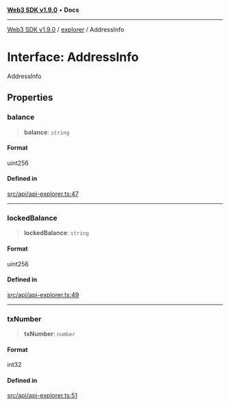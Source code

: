 [**Web3 SDK v1.9.0**](../../../README.md) • **Docs**

***

[Web3 SDK v1.9.0](../../../globals.md) / [explorer](../README.md) / AddressInfo

# Interface: AddressInfo

AddressInfo

## Properties

### balance

> **balance**: `string`

#### Format

uint256

#### Defined in

[src/api/api-explorer.ts:47](https://github.com/Mystic-Nayy/alephium-web3/blob/ee41f5e0e7d7fb0b155fe62f05b2ac03772895ca/packages/web3/src/api/api-explorer.ts#L47)

***

### lockedBalance

> **lockedBalance**: `string`

#### Format

uint256

#### Defined in

[src/api/api-explorer.ts:49](https://github.com/Mystic-Nayy/alephium-web3/blob/ee41f5e0e7d7fb0b155fe62f05b2ac03772895ca/packages/web3/src/api/api-explorer.ts#L49)

***

### txNumber

> **txNumber**: `number`

#### Format

int32

#### Defined in

[src/api/api-explorer.ts:51](https://github.com/Mystic-Nayy/alephium-web3/blob/ee41f5e0e7d7fb0b155fe62f05b2ac03772895ca/packages/web3/src/api/api-explorer.ts#L51)
